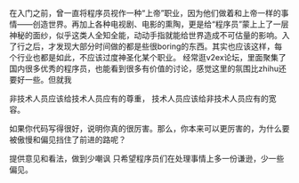 在入门之前，曾一直将程序员视作一种“上帝”职业，因为他们做着和上帝一样的事情——创造世界。再加上各种电视剧、电影的熏陶，更是给“程序员”蒙上上了一层神秘的面纱，似乎这类人全知全能，动动手指就能给世界造成不可估量的影响。入了行之后，才发现大部分时间做的都是些很boring的东西。其实也应该这样，每个行业也都是如此，不应该过度神圣化某个职业。
经常逛v2ex论坛，里面聚集了国内很多优秀的程序员，也能看到很多有价值的讨论，感觉这里的氛围比zhihu还要好一些。但就我

非技术人员应该给技术人员应有的尊重，
技术人员应该给非技术人员应有的宽容。

如果你代码写得很好，说明你真的很厉害。那么，你本来可以更厉害的，为什么要被傲慢和偏见挡住了前进的路呢？

提供意见和看法，做到少嘲讽
只希望程序员们在处理事情上多一份谦逊，少一些偏见。
